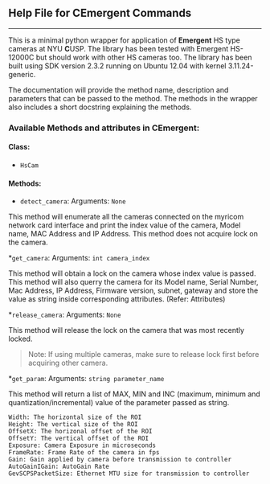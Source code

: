 ## Help File for CEmergent Commands
---------

This is a minimal python wrapper for application of **Emergent** HS type cameras at NYU **C**USP.
The library has been tested with Emergent HS-12000C but should work with other HS cameras too. The library has been 
built using SDK version 2.3.2 running on Ubuntu 12.04 with kernel 3.11.24-generic.

The documentation will provide the method name, description and parameters that can be passed to the method.
The methods in the wrapper also includes a short docstring explaining the methods.

### Available Methods and attributes in CEmergent:

#### Class:
* `HsCam`

#### Methods:
* `detect_camera`:
Arguments: `None`

This method will enumerate all the cameras connected on the myricom network card interface and print the index value
of the camera, Model name, MAC Address and IP Address.
This method does not acquire lock on the camera.


*`get_camera`:
Arguments: `int camera_index`

This method will obtain a lock on the camera whose index value is passed. This method will also querry the camera for
its Model name, Serial Number, Mac Address, IP Address, Firmware version, subnet, gateway and store the value as string
inside corresponding attributes. (Refer: Attributes)


*`release_camera`:
Arguments: `None`

This method will release the lock on the camera that was most recently locked.
> Note: If using multiple cameras, make sure to release lock first before acquiring other camera.

*`get_param`:
Arguments: `string parameter_name`

This method will return a list of MAX, MIN and INC (maximum, minimum and quantization/incremental) value of the parameter passed as string.
```
Width: The horizontal size of the ROI
Height: The vertical size of the ROI
OffsetX: The horizonal offset of the ROI
OffsetY: The vertical offset of the ROI
Exposure: Camera Exposure in microseconds
FrameRate: Frame Rate of the camera in fps
Gain: Gain applied by camera before transmission to controller
AutoGainIGain: AutoGain Rate
GevSCPSPacketSize: Ethernet MTU size for transmission to controller

```